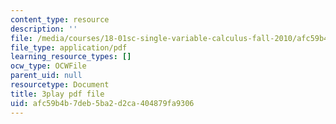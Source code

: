 ```yaml
---
content_type: resource
description: ''
file: /media/courses/18-01sc-single-variable-calculus-fall-2010/afc59b4b7deb5ba2d2ca404879fa9306_BSAA0akmPEU.pdf
file_type: application/pdf
learning_resource_types: []
ocw_type: OCWFile
parent_uid: null
resourcetype: Document
title: 3play pdf file
uid: afc59b4b-7deb-5ba2-d2ca-404879fa9306
---
```

